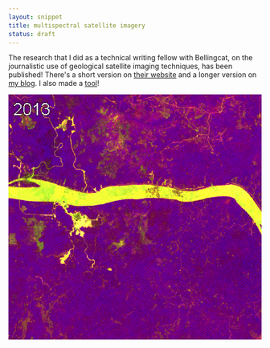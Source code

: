 ```yaml
---
layout: snippet
title: multispectral satellite imagery
status: draft
---
```


The research that I did as a technical writing fellow with Bellingcat, on the journalistic use of geological satellite imaging techniques, has been published! There's a short version on [their website](https://www.bellingcat.com/resources/2025/01/10/satellite-imagery-bands-guide/) and a longer version on [my blog](https://soup.agnescameron.info/2025/01/10/satellite.html). I also made a [tool](https://bellingcat-ee.projects.earthengine.app/view/multispectral-satellite-imagery-explorer)!

![tayan](/assets/img/bellingcat/tayan-new-kaolin-br.gif)
